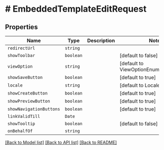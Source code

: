 # # EmbeddedTemplateEditRequest



## Properties

Name | Type | Description | Notes
------------ | ------------- | ------------- | -------------
| `redirectUrl` | ```string``` |   |  |
| `showToolbar` | ```boolean``` |   |  [default to false] |
| `viewOption` | ```string``` |   |  [default to ViewOptionEnum.PreparePage] |
| `showSaveButton` | ```boolean``` |   |  [default to true] |
| `locale` | ```string``` |   |  [default to LocaleEnum.En] |
| `showCreateButton` | ```boolean``` |   |  [default to true] |
| `showPreviewButton` | ```boolean``` |   |  [default to true] |
| `showNavigationButtons` | ```boolean``` |   |  [default to true] |
| `linkValidTill` | ```Date``` |   |  |
| `showTooltip` | ```boolean``` |   |  [default to false] |
| `onBehalfOf` | ```string``` |   |  |

[[Back to Model list]](../README.md#models) [[Back to API list]](../README.md#api-endpoints) [[Back to README]](../README.md)
